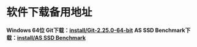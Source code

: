 
# 软件下载备用地址

**Windows 64位 Git下载：[install/Git-2.25.0-64-bit](https://www.arukione.com/install/Git-2.25.0-64-bit.exe)**
**AS SSD Benchmark下载：[install/AS SSD Benchmark](https://www.arukione.com/install/AS%20SSD%20Benchmark.zip)**
